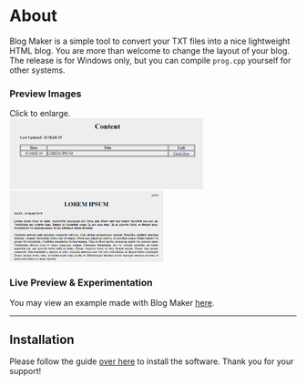 # About
Blog Maker is a simple tool to convert your TXT files into a nice lightweight HTML blog. You are more than welcome to change the layout of your blog. The release is for Windows only, but you can compile `prog.cpp` yourself for other systems. 

### Preview Images

Click to enlarge.  
<img src="https://raw.githubusercontent.com/wlhcode/blog-maker/master/scrshot/1.png" alt="scrshot" height="125"/> <img src="https://raw.githubusercontent.com/wlhcode/blog-maker/master/scrshot/2.png" alt="scrshot" height="125"/>

### Live Preview & Experimentation

You may view an example made with Blog Maker [here](https://wlhcode.github.io/blog-maker/example/).

---

## Installation

Please follow the guide [over here](https://wlhcode.github.io/blog-maker/installation) to install the software. Thank you for your support!
